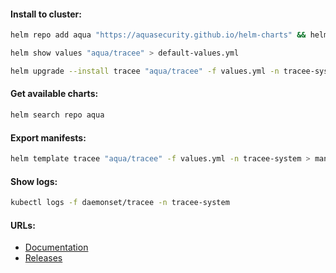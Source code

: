 #### Install to cluster:
```bash
helm repo add aqua "https://aquasecurity.github.io/helm-charts" && helm repo update
```
```bash
helm show values "aqua/tracee" > default-values.yml
```
```bash
helm upgrade --install tracee "aqua/tracee" -f values.yml -n tracee-system --create-namespace
```

#### Get available charts:
```bash
helm search repo aqua
```

#### Export manifests:
```bash
helm template tracee "aqua/tracee" -f values.yml -n tracee-system > manifests.yml
```

#### Show logs:
```bash
kubectl logs -f daemonset/tracee -n tracee-system
```

#### URLs:
- [Documentation](https://aquasecurity.github.io/tracee/latest)
- [Releases](https://github.com/aquasecurity/tracee/releases)
